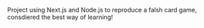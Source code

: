Project using Next.js and Node.js to reproduce a falsh card game, consdiered the best way of learning!
